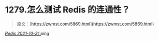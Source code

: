 <!--yml
category: 未分类
date: 0001-01-01 00:00:00
-->

# 1279.怎么测试 Redis 的连通性？

> 原文：[https://zwmst.com/5869.html](https://zwmst.com/5869.html)

   [ *Redis* ](https://zwmst.com/redis)*[ <time datetime="2021-11-01T01:12:23+08:00"> 2021-10-31 </time> ](https://zwmst.com/5869.html)  ping*